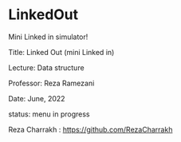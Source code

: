 # LinkedOut

Mini Linked in simulator!

Title: Linked Out (mini Linked in)

Lecture: Data structure

Professor: Reza Ramezani

Date: June, 2022

status: menu in progress

Reza Charrakh : https://github.com/RezaCharrakh


